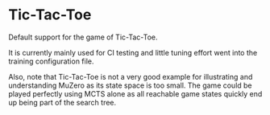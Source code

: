 # Tic-Tac-Toe

Default support for the game of Tic-Tac-Toe.

It is currently mainly used for CI testing and little tuning effort went into the training configuration file.

Also, note that Tic-Tac-Toe is not a very good example for illustrating and
understanding MuZero as its state space is too small. The game could be
played perfectly using MCTS alone as all reachable game states quickly end up
being part of the search tree.